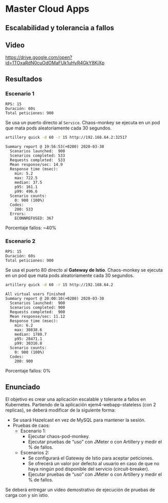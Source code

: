 # Master Cloud Apps

## Escalabilidad y tolerancia a fallos

## Video

<https://drive.google.com/open?id=1TOxaRdN0cuOdOMaFUk1uHyR4GkY8KjXp>

## Resultados

### Escenario 1

```text
RPS: 15
Duración: 60s
Total peticiones: 900
```
Se usa un puerto directo al `Service`. Chaos-monkey se ejecuta en un pod que mata pods aleatoriamente cada 30 segundos.
```bash
artillery quick -d 60 -r 15 http://192.168.64.2:32517
```
```text
Summary report @ 19:56:53(+0200) 2020-03-30
  Scenarios launched:  900
  Scenarios completed: 533
  Requests completed:  533
  Mean response/sec: 14.9
  Response time (msec):
    min: 5.2
    max: 722.5
    median: 37.5
    p95: 161.1
    p99: 496.6
  Scenario counts:
    0: 900 (100%)
  Codes:
    200: 533
  Errors:
    ECONNREFUSED: 367
```

Porcentaje fallos: ~40%

### Escenario 2

```text
RPS: 15
Duración: 60s
Total peticiones: 900
```
Se usa el puerto 80 directo al **Gateway de Istio**. Chaos-monkey se ejecuta en un pod que mata pods aleatoriamente cada 30 segundos.


```bash
artillery quick -d 60 -r 15 http://192.168.64.2
```

```text
All virtual users finished
Summary report @ 20:00:10(+0200) 2020-03-30
  Scenarios launched:  900
  Scenarios completed: 900
  Requests completed:  900
  Mean response/sec: 11.12
  Response time (msec):
    min: 6.2
    max: 30838.6
    median: 1780.7
    p95: 28471.1
    p99: 30316.8
  Scenario counts:
    0: 900 (100%)
  Codes:
    200: 900
```

Porcentaje fallos: 0%

## Enunciado

El objetivo es crear una aplicación escalable y tolerante a fallos en Kubernetes. Partiendo
de la aplicación ejem4-webapp-stateless (con 2 replicas), se deberá modificar de la
siguiente forma:

* Se usará Hazelcast en vez de MySQL para mantener la sesión.
* Pruebas de caos:
  * Escenario 1:
    * Ejecutar chaos-pod-monkey.
    * Ejecutar pruebas de “uso” con JMeter o con Artillery y medir el % de
fallos.
  * Escenarios 2:
    * Se configurará el Gateway de Istio para aceptar peticiones.
    * Se ofrecerá un valor por defecto al usuario en caso de que no haya ningún pod disponible del servicio (circuit-breaker).
    * Ejecutar pruebas de “uso” con JMeter o con Artillery y medir el % de
fallos.

Se deberá entregar un vídeo demostrativo de ejecución de pruebas de carga con y sin istio.
